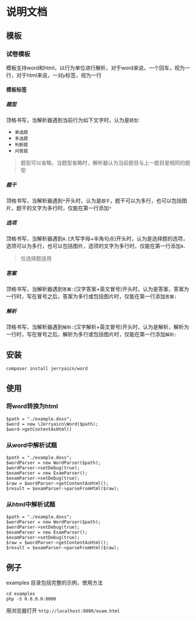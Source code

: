 # 说明文档

## 模板

### 试卷模板

模板支持word和html，以行为单位进行解析，对于word来说，一个回车，视为一行，对于html来说，一对`p`标签，视为一行

#### 模板标签

##### 题型

顶格书写，当解析器遇到当前行为如下文字时，认为是`题型`:

* `单选题`
* `多选题`
* `判断题`
* `问答题`

> 题型可以省略，当题型省略时，解析器认为当前题目与上一题目是相同的题型

##### 题干

顶格书写，当解析器遇到`*`开头时，认为是`题干`，题干可以为多行，也可以包括图片，题干的文字为多行时，仅能在第一行添加`*`

##### 选项

顶格书写，当解析器遇到`A.`(大写字母+半角句点)开头时，认为是选择题的选项，选项可以为多行，也可以包括图片，选项的文字为多行时，仅能在第一行添加`A.`
> 仅选择题适用
##### 答案

顶格书写，当解析器遇到`答案:`(汉字答案+英文冒号)开头时，认为是答案，答案为一行时，写在冒号之后，答案为多行或包括图片时，仅能在第一行添加`答案:`

##### 解析

顶格书写，当解析器遇到`解析:`(汉字解析+英文冒号)开头时，认为是解析，解析为一行时，写在冒号之后，解析为多行或包括图片时，仅能在第一行添加`解析:`

## 安装

```
composer install jerryaicn/word
```

## 使用

### 将word转换为html

```
$path = "./example.doxs";
$word = new \Jerryaicn\Word($path);
$word->getContentAsHtml()
```

### 从word中解析试题

```
$path = "./example.doxs";
$wordParser = new WordParser($path);
$wordParser->setDebug(true);
$examParser = new ExamParser();
$examParser->setDebug(true);
$raw = $wordParser->getContentAsHtml();
$result = $examParser->parseFromHtml($raw);
```

### 从html中解析试题

```
$path = "./example.doxs";
$wordParser = new WordParser($path);
$wordParser->setDebug(true);
$examParser = new ExamParser();
$examParser->setDebug(true);
$raw = $wordParser->getContentAsHtml();
$result = $examParser->parseFromHtml($raw);
```

## 例子

examples 目录包括完整的示例，使用方法

```
cd examples
php -S 0.0.0.0:8000
```

用浏览器打开 `http://localhost:8000/exam.html`

